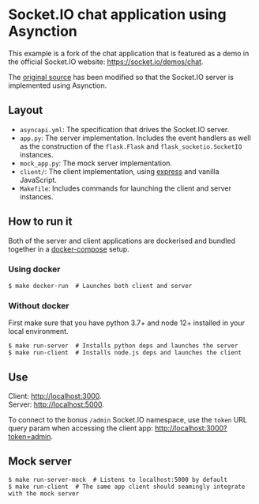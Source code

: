 # Socket.IO chat application using Asynction

This example is a fork of the chat application that is featured as a demo in the official Socket.IO website: <https://socket.io/demos/chat>.

The [original source](https://github.com/socketio/socket.io/tree/master/examples/chat) has been modified so that the Socket.IO server is implemented using Asynction.

## Layout

- `asyncapi.yml`: The specification that drives the Socket.IO server.
- `app.py`: The server implementation. Includes the event handlers as well as the construction of the `flask.Flask` and `flask_socketio.SocketIO` instances.
- `mock_app.py`: The mock server implementation.
- `client/`: The client implementation, using [express](https://expressjs.com/) and vanilla JavaScript.
- `Makefile`: Includes commands for launching the client and server instances.

## How to run it

Both of the server and client applications are dockerised and bundled together in a [docker-compose](https://docs.docker.com/compose/) setup.

### Using docker

```console
$ make docker-run  # Launches both client and server
```

### Without docker

First make sure that you have python 3.7+ and node 12+ installed in your local environment.

```console
$ make run-server  # Installs python deps and launches the server
$ make run-client  # Installs node.js deps and launches the client
```

## Use

Client: <http://localhost:3000>.  
Server: <http://localhost:5000>.

To connect to the bonus `/admin` Socket.IO namespace, use the `token` URL query param when accessing the client app: <http://localhost:3000?token=admin>.

## Mock server

```console
$ make run-server-mock  # Listens to localhost:5000 by default
$ make run-client  # The same app client should seamingly integrate with the mock server
```
